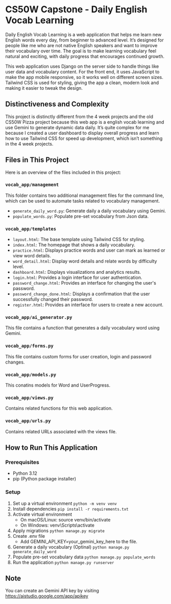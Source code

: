 # CS50W Capstone - Daily English Vocab Learning
Daily English Vocab Learning is a web application that helps me learn new English words every day, from beginner to advanced level. It’s designed for people like me who are not native English speakers and want to improve their vocabulary over time. The goal is to make learning vocabulary feel natural and exciting, with daily progress that encourages continued growth.

This web application uses Django on the server side to handle things like user data and vocabulary content. For the front end, it uses JavaScript to make the app mobile responsive, so it works well on different screen sizes. Tailwind CSS is used for styling, giving the app a clean, modern look and making it easier to tweak the design.

## Distinctiveness and Complexity
This project is distinctly different from the 4 week projects and the old CS50W Pizza project because this web app is a english vocab learning and use Gemini to generate dynamic data daily. It’s quite complex for me because I created a user dashboard to display overall progress and learn how to use Tailwind CSS for speed up development, which isn’t something in the 4 week projects.

## Files in This Project
Here is an overview of the files included in this project:
### `vocab_app/management`
This folder contains two additional management files for the command line, which can be used to automate tasks related to vocabulary management.
- `generate_daily_word.py`: Generate daily a daily vocabulary using Gemini.
- `populate_words.py`: Populate pre-set vocabulary from Json data.

### `vocab_app/templates`
- `layout.html`: The base template using Tailwind CSS for styling.
- `index.html`: The homepage that shows a daily vocabulary.
- `practice.html`: Displays practice words and user can mark as learned or view word details.
- `word_detail.html`: Display word details and relate words by difficulty level.
- `dashboard.html`: Displays visualizations and analytics results.
- `login.html`: Provides a login interface for user authentication.
- `password_change.html`: Provides an interface for changing the user's password.
- `password_change_done.html`: Displays a confirmation that the user successfully changed their password.
- `register.html`: Provides an interface for users to create a new account.

### `vocab_app/ai_generator.py`
This file contains a function that generates a daily vocabulary word using Gemini.

### `vocab_app/forms.py`
This file contains custom forms for user creation, login and password changes.

### `vocab_app/models.py`
This conatins models for Word and UserProgress.

### `vocab_app/views.py`
Contains related functions for this web application.

### `vocab_app/urls.py`
Contains related URLs associated with the views file.

## How to Run This Application
### Prerequisites
- Python 3.12
- pip (Python package installer)

### Setup
1. Set up a virtual environment `python -m venv venv`
2. Install dependencies  `pip install -r requirements.txt`
3. Activate virtual environment
    - On macOS/Linux: source venv/bin/activate
    - On Windows: venv\Scripts\activate
3. Apply migrations `python manage.py migrate`
4. Create .env file
    - Add GEMINI_API_KEY=your_gemini_key_here to the file.
6. Generate a daily vocabulary (Optinal) `python manage.py generate_daily_word`
7. Populate pre-set vocabulary data `python manage.py populate_words`
8. Run the application  `python manage.py runserver`

## Note
You can create an Gemini API key by visiting https://aistudio.google.com/app/apikey